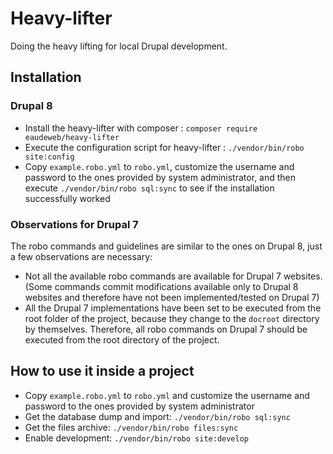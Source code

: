 # Heavy-lifter
Doing the heavy lifting for local Drupal development.

## Installation

### Drupal 8

* Install the heavy-lifter with composer : `composer require eaudeweb/heavy-lifter`
* Execute the configuration script for heavy-lifter : `./vendor/bin/robo site:config`
* Copy `example.robo.yml` to `robo.yml`, customize the username and password to the ones provided by system administrator,
and then execute `./vendor/bin/robo sql:sync` to see if the installation successfully worked

### Observations for Drupal 7

The robo commands and guidelines are similar to the ones on Drupal 8, just a few observations are necessary:

* Not all the available robo commands are available for Drupal 7 websites. (Some commands commit modifications available only to Drupal 8 websites and therefore have not been implemented/tested on Drupal 7)
* All the Drupal 7 implementations have been set to be executed from the root folder of the project, because they change to the `docroot` directory by themselves. Therefore, all robo commands on Drupal 7 should be executed from the root directory of the project. 

## How to use it inside a project
* Copy `example.robo.yml` to `robo.yml` and customize the username and password to the ones provided by system administrator
* Get the database dump and import: `./vendor/bin/robo sql:sync`
* Get the files archive: `./vendor/bin/robo files:sync`
* Enable development: `./vendor/bin/robo site:develop`
